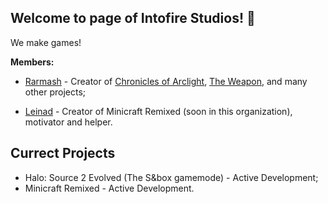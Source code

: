 ## Welcome to page of Intofire Studios! 👋

We make games!

**Members:**

- [Rarmash](https://github.com/Rarmash) - Сreator of [Chronicles of Arclight](https://github.com/Intofire-Studios/Chronicles-of-Arclight), [The Weapon](https://github.com/Rarmash/The-Weapon), and many other projects; 

- [Leinad]() - Creator of Minicraft Remixed (soon in this organization), motivator and helper.

## Currect Projects

- Halo: Source 2 Evolved (The S&box gamemode) - Active Development;
- Minicraft Remixed - Active Development.
